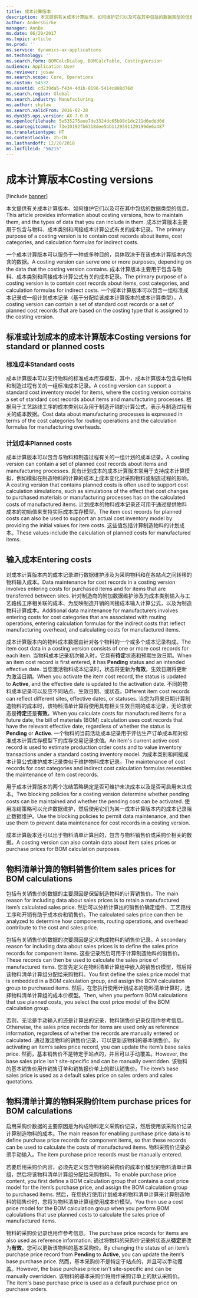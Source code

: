 ```yaml
---
title: 成本计算版本
description: 本文提供有关成本计算版本、如何维护它们以及可在其中包括的数据类型的信息。 成本计算版本主要用于包含与物料、成本类别和间接成本计算公式有关的成本记录。
author: AndersGirke
manager: AnnBe
ms.date: 06/20/2017
ms.topic: article
ms.prod: ''
ms.service: dynamics-ax-applications
ms.technology: ''
ms.search.form: BOMCalcDialog, BOMCalcTable, CostingVersion
audience: Application User
ms.reviewer: josaw
ms.search.scope: Core, Operations
ms.custom: 54532
ms.assetid: cd239da5-f434-4d1b-8196-5414c888d76d
ms.search.region: Global
ms.search.industry: Manufacturing
ms.author: shylaw
ms.search.validFrom: 2016-02-28
ms.dyn365.ops.version: AX 7.0.0
ms.openlocfilehash: 5e535275aee7de3324dc65b98d1dc211d6eddd0d
ms.sourcegitcommit: 73e10192fb6318dee5bb1129591120199de6a487
ms.translationtype: HT
ms.contentlocale: zh-CN
ms.lasthandoff: 12/20/2018
ms.locfileid: "56215"
---
```

# <a name="costing-versions"></a><span data-ttu-id="69605-104">成本计算版本</span><span class="sxs-lookup"><span data-stu-id="69605-104">Costing versions</span></span>

[!include [banner](../includes/banner.md)]

<span data-ttu-id="69605-105">本文提供有关成本计算版本、如何维护它们以及可在其中包括的数据类型的信息。</span><span class="sxs-lookup"><span data-stu-id="69605-105">This article provides information about costing versions, how to maintain them, and the types of data that you can include in them.</span></span> <span data-ttu-id="69605-106">成本计算版本主要用于包含与物料、成本类别和间接成本计算公式有关的成本记录。</span><span class="sxs-lookup"><span data-stu-id="69605-106">The primary purpose of a costing version is to contain cost records about items, cost categories, and calculation formulas for indirect costs.</span></span>

<span data-ttu-id="69605-107">一个成本计算版本可以服务于一种或多种目的，具体取决于在该成本计算版本内包含的数据。</span><span class="sxs-lookup"><span data-stu-id="69605-107">A costing version can serve one or more purposes, depending on the data that the costing version contains.</span></span> <span data-ttu-id="69605-108">成本计算版本主要用于包含与物料、成本类别和间接成本计算公式有关的成本记录。</span><span class="sxs-lookup"><span data-stu-id="69605-108">The primary purpose of a costing version is to contain cost records about items, cost categories, and calculation formulas for indirect costs.</span></span> <span data-ttu-id="69605-109">一个成本计算版本可以包含一组标准成本记录或一组计划成本记录（基于分配给该成本计算版本的成本计算类型）。</span><span class="sxs-lookup"><span data-stu-id="69605-109">A costing version can contain a set of standard cost records or a set of planned cost records that are based on the costing type that is assigned to the costing version.</span></span>

## <a name="costing-versions-for-standard-or-planned-costs"></a><span data-ttu-id="69605-110">标准或计划成本的成本计算版本</span><span class="sxs-lookup"><span data-stu-id="69605-110">Costing versions for standard or planned costs</span></span>
### <a name="standard-costs"></a><span data-ttu-id="69605-111">标准成本</span><span class="sxs-lookup"><span data-stu-id="69605-111">Standard costs</span></span>

<span data-ttu-id="69605-112">成本计算版本可以支持物料的标准成本库存模型，其中，成本计算版本包含与物料和制造过程有关的一组标准成本记录。</span><span class="sxs-lookup"><span data-stu-id="69605-112">A costing version can support a standard cost inventory model for items, where the costing version contains a set of standard cost records about items and manufacturing processes.</span></span> <span data-ttu-id="69605-113">根据用于工艺路线工序的成本类别以及用于制造开销的计算公式，表示与制造过程有关的成本数据。</span><span class="sxs-lookup"><span data-stu-id="69605-113">Cost data about manufacturing processes is expressed in terms of the cost categories for routing operations and the calculation formulas for manufacturing overheads.</span></span>

### <a name="planned-costs"></a><span data-ttu-id="69605-114">计划成本</span><span class="sxs-lookup"><span data-stu-id="69605-114">Planned costs</span></span>

<span data-ttu-id="69605-115">成本计算版本可以包含与物料和制造过程有关的一组计划的成本记录。</span><span class="sxs-lookup"><span data-stu-id="69605-115">A costing version can contain a set of planned cost records about items and manufacturing processes.</span></span> <span data-ttu-id="69605-116">具有计划成本的成本计算版本常用于支持成本计算模拟，例如模拟在制造物料的计算的成本上成本变化对采购物料或制造过程的影响。</span><span class="sxs-lookup"><span data-stu-id="69605-116">A costing version that contains planned costs is often used to support cost calculation simulations, such as simulations of the effect that cost changes to purchased materials or manufacturing processes has on the calculated costs of manufactured items.</span></span> <span data-ttu-id="69605-117">计划成本的物料成本记录还可用于通过提供物料成本的初始值来支持实际成本库存模型。</span><span class="sxs-lookup"><span data-stu-id="69605-117">The item cost records for planned costs can also be used to support an actual cost inventory model by providing the initial values for item costs.</span></span> <span data-ttu-id="69605-118">这些值包括计算制造物料的计划成本。</span><span class="sxs-lookup"><span data-stu-id="69605-118">These values include the calculation of planned costs for manufactured items.</span></span>

## <a name="entering-costs"></a><span data-ttu-id="69605-119">输入成本</span><span class="sxs-lookup"><span data-stu-id="69605-119">Entering costs</span></span>
<span data-ttu-id="69605-120">对成本计算版本内的成本记录进行数据维护涉及为采购物料和在各站点之间转移的物料输入成本。</span><span class="sxs-lookup"><span data-stu-id="69605-120">Data maintenance for cost records in a costing version involves entering costs for purchased items and for items that are transferred between sites.</span></span> <span data-ttu-id="69605-121">针对制造商的附加数据维护涉及为成本类别输入与工艺路线工序相关联的成本、为反映制造开销的间接成本输入计算公式，以及为制造物料计算成本。</span><span class="sxs-lookup"><span data-stu-id="69605-121">Additional data maintenance for manufacturers involves entering costs for cost categories that are associated with routing operations, entering calculation formulas for the indirect costs that reflect manufacturing overhead, and calculating costs for manufactured items.</span></span> 

<span data-ttu-id="69605-122">成本计算版本内的物料成本数据由针对各个物料的一个或多个成本记录构成。</span><span class="sxs-lookup"><span data-stu-id="69605-122">The item cost data in a costing version consists of one or more cost records for each item.</span></span> <span data-ttu-id="69605-123">当物料成本记录初次输入时，它具有**待定**状态和预期生效日期。</span><span class="sxs-lookup"><span data-stu-id="69605-123">When an item cost record is first entered, it has **Pending** status and an intended effective date.</span></span> <span data-ttu-id="69605-124">当您激活物料成本记录时，状态将更新为**有效**，生效日期将更新为激活日期。</span><span class="sxs-lookup"><span data-stu-id="69605-124">When you activate the item cost record, the status is updated to **Active**, and the effective date is updated to the activation date.</span></span> <span data-ttu-id="69605-125">不同的物料成本记录可以反应不同站点、生效日期、或状态。</span><span class="sxs-lookup"><span data-stu-id="69605-125">Different item cost records can reflect different sites, effective dates, or statuses.</span></span> <span data-ttu-id="69605-126">当您为将来日期计算制造物料的成本时，该物料清单计算将使用具有相关生效日期的成本记录，无论该状态是**待定**还是**有效**。</span><span class="sxs-lookup"><span data-stu-id="69605-126">When you calculate costs for manufactured items for a future date, the bill of materials (BOM) calculation uses cost records that have the relevant effective date, regardless of whether the status is **Pending** or **Active**.</span></span> <span data-ttu-id="69605-127">一个物料的当前活动成本记录用于评估生产订单成本和对标准成本计算库存模型下的库存交易记录求值。</span><span class="sxs-lookup"><span data-stu-id="69605-127">An item's current active cost record is used to estimate production order costs and to value inventory transactions under a standard costing inventory model.</span></span> <span data-ttu-id="69605-128">为成本类别和间接成本计算公式维护成本记录类似于维护物料成本记录。</span><span class="sxs-lookup"><span data-stu-id="69605-128">The maintenance of cost records for cost categories and indirect cost calculation formulas resembles the maintenance of item cost records.</span></span> 

<span data-ttu-id="69605-129">用于成本计算版本的两个冻结策略确定是否可维护未决成本以及是否可启用未决成本。</span><span class="sxs-lookup"><span data-stu-id="69605-129">Two blocking policies for a costing version determine whether pending costs can be maintained and whether the pending cost can be activated.</span></span> <span data-ttu-id="69605-130">使用冻结策略可以允许数据维护，然后使用它们为某一成本计算版本内的成本记录阻止数据维护。</span><span class="sxs-lookup"><span data-stu-id="69605-130">Use the blocking policies to permit data maintenance, and then use them to prevent data maintenance for cost records in a costing version.</span></span> 

<span data-ttu-id="69605-131">成本计算版本还可以出于物料清单计算目的，包含与物料销售价或采购价相关的数据。</span><span class="sxs-lookup"><span data-stu-id="69605-131">A costing version can also contain data about item sales prices or purchase prices for BOM calculation purposes.</span></span>

## <a name="item-sales-prices-for-bom-calculations"></a><span data-ttu-id="69605-132">物料清单计算的物料销售价</span><span class="sxs-lookup"><span data-stu-id="69605-132">Item sales prices for BOM calculations</span></span>
<span data-ttu-id="69605-133">包括有关销售价的数据的主要原因是保留制造物料的计算销售价。</span><span class="sxs-lookup"><span data-stu-id="69605-133">The main reason for including data about sales prices is to retain a manufactured item’s calculated sales price.</span></span> <span data-ttu-id="69605-134">然后可以分析计算出的销售价确定组件、工艺路线工序和开销有助于成本价和销售价。</span><span class="sxs-lookup"><span data-stu-id="69605-134">The calculated sales price can then be analyzed to determine how components, routing operations, and overhead contribute to the cost and sales price.</span></span> 

<span data-ttu-id="69605-135">包括有关销售价的数据的次要原因是定义构成物料的销售价记录。</span><span class="sxs-lookup"><span data-stu-id="69605-135">A secondary reason for including data about sales prices is to define the sales price records for component items.</span></span> <span data-ttu-id="69605-136">这些记录然后可用于计算制造物料的销售价。</span><span class="sxs-lookup"><span data-stu-id="69605-136">These records can then be used to calculate the sales price of manufactured items.</span></span> <span data-ttu-id="69605-137">您首先定义在物料清单计算组中嵌入的销售价模型，然后将该物料清单计算组分配给采购物料。</span><span class="sxs-lookup"><span data-stu-id="69605-137">You first define the sales price model that is embedded in a BOM calculation group, and assign the BOM calculation group to purchased items.</span></span> <span data-ttu-id="69605-138">然后，在您执行使用计划成本的物料清单计算时，选择物料清单计算组的成本价模型。</span><span class="sxs-lookup"><span data-stu-id="69605-138">Then, when you perform BOM calculations that use planned costs, you select the cost price model of the BOM calculation group.</span></span> 

<span data-ttu-id="69605-139">否则，无论是手动输入的还是计算出的记录，物料销售价记录仅用作参考信息。</span><span class="sxs-lookup"><span data-stu-id="69605-139">Otherwise, the sales price records for items are used only as reference information, regardless of whether the records are manually entered or calculated.</span></span> <span data-ttu-id="69605-140">通过激活物料的销售价记录，可以更新该物料的基本销售价。</span><span class="sxs-lookup"><span data-stu-id="69605-140">By activating an item’s sales price record, you can update the item’s base sales price.</span></span> <span data-ttu-id="69605-141">然而，基本销售价不是特定于站点的，并且可以手动覆盖。</span><span class="sxs-lookup"><span data-stu-id="69605-141">However, the base sales price isn't site-specific and can be manually overridden.</span></span> <span data-ttu-id="69605-142">该物料的基本销售价用作销售订单和销售报价单上的默认销售价。</span><span class="sxs-lookup"><span data-stu-id="69605-142">The item’s base sales price is used as a default sales price on sales orders and sales quotations.</span></span>

## <a name="item-purchase-prices-for-bom-calculations"></a><span data-ttu-id="69605-143">物料清单计算的物料采购价</span><span class="sxs-lookup"><span data-stu-id="69605-143">Item purchase prices for BOM calculations</span></span>
<span data-ttu-id="69605-144">启用采购价数据的主要原因是为构成物料定义采购价记录，然后使用该采购价记录计算制造物料的成本。</span><span class="sxs-lookup"><span data-stu-id="69605-144">The main reason for enabling purchase price data is to define purchase price records for component items, so that these records can be used to calculate the costs of manufactured items.</span></span> <span data-ttu-id="69605-145">物料采购价记录必须手动输入。</span><span class="sxs-lookup"><span data-stu-id="69605-145">The item purchase price records must be manually entered.</span></span> 

<span data-ttu-id="69605-146">若要启用采购价内容，必须先定义包含物料的采购价的成本价模型的物料清单计算组，然后将该物料清单计算组分配给采购物料。</span><span class="sxs-lookup"><span data-stu-id="69605-146">To enable purchase price content, you first define a BOM calculation group that contains a cost price model for the item’s purchase price, and assign the BOM calculation group to purchased items.</span></span> <span data-ttu-id="69605-147">然后，在您执行使用计划成本的物料清单计算来计算制造物料的销售价时，您将为物料清单计算组使用成本价模型。</span><span class="sxs-lookup"><span data-stu-id="69605-147">You then use a cost price model for the BOM calculation group when you perform BOM calculations that use planned costs to calculate the sales price of manufactured items.</span></span> 

<span data-ttu-id="69605-148">物料的采购价记录也用作参考信息。</span><span class="sxs-lookup"><span data-stu-id="69605-148">The purchase price records for items are also used as reference information.</span></span> <span data-ttu-id="69605-149">通过将物料的采购价记录的状态从**待定**更改为**有效**，您可以更新该物料的基本采购价。</span><span class="sxs-lookup"><span data-stu-id="69605-149">By changing the status of an item’s purchase price record from **Pending** to **Active**, you can update the item’s base purchase price.</span></span> <span data-ttu-id="69605-150">然而，基本采购价不是特定于站点的，并且可以手动覆盖。</span><span class="sxs-lookup"><span data-stu-id="69605-150">However, the base purchase price isn't site-specific and can be manually overridden.</span></span> <span data-ttu-id="69605-151">该物料的基本采购价将用作采购订单上的默认采购价。</span><span class="sxs-lookup"><span data-stu-id="69605-151">The item's base purchase price is used as a default purchase price on purchase orders.</span></span>



